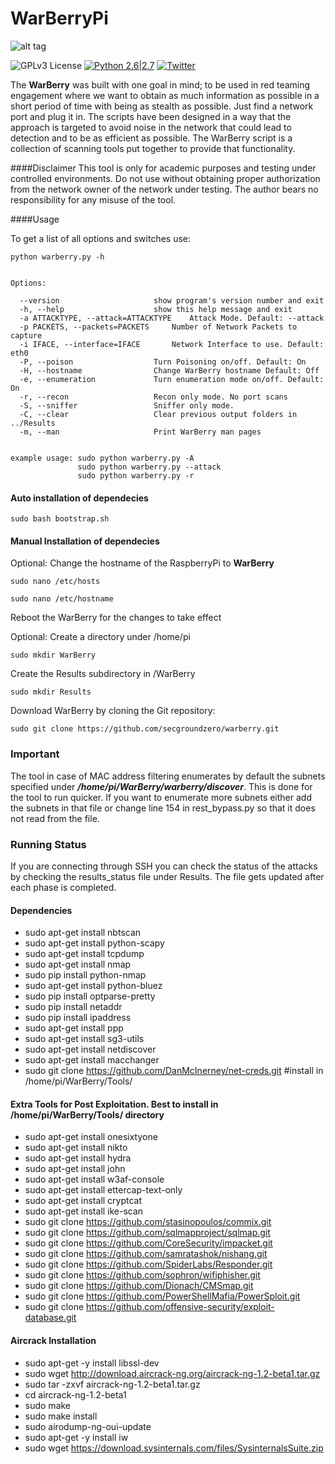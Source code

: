# WarBerryPi 
![alt tag](https://github.com/secgroundzero/warberry/blob/master/SCREENS/Warberry_Logo_Transparent.png)

![GPLv3 License](https://img.shields.io/badge/License-GPLv3-red.svg)
[![Python 2.6|2.7](https://img.shields.io/badge/python-2.6|2.7-yellow.svg)](https://www.python.org/)
[![Twitter](https://img.shields.io/badge/twitter-@sec_groundzero-blue.svg)](https://twitter.com/sec_groundzero)


The **WarBerry** was built with one goal in mind; to be used in red teaming engagement where we want to obtain as much information 
as possible in a short period of time with being as stealth as possible. 
Just find a network port and plug it in. The scripts have been designed in a way that the approach is targeted to avoid noise 
in the network that could lead to detection and to be as efficient as possible. 
The WarBerry script is a collection of scanning tools put together to provide that functionality.



####Disclaimer
This tool is only for academic purposes and testing  under controlled environments. Do not use without obtaining proper authorization
from the network owner of the network under testing.
The author bears no responsibility for any misuse of the tool.


####Usage

To get a list of all options and switches use:

```python warberry.py -h```

```

Options:

  --version             		show program's version number and exit
  -h, --help            		show this help message and exit
  -a ATTACKTYPE, --attack=ATTACKTYPE	Attack Mode. Default: --attack
  -p PACKETS, --packets=PACKETS		Number of Network Packets to capture
  -i IFACE, --interface=IFACE		Network Interface to use. Default: eth0
  -P, --poison          		Turn Poisoning on/off. Default: On
  -H, --hostname        		Change WarBerry hostname Default: Off
  -e, --enumeration     		Turn enumeration mode on/off. Default: On
  -r, --recon           		Recon only mode. No port scans
  -S, --sniffer         		Sniffer only mode.
  -C, --clear           		Clear previous output folders in ../Results
  -m, --man             		Print WarBerry man pages


example usage: sudo python warberry.py -A
               sudo python warberry.py --attack
               sudo python warberry.py -r
```


#### Auto installation of dependecies

```sudo bash bootstrap.sh```


#### Manual Installation of dependecies

Optional: Change the hostname of the RaspberryPi to **WarBerry** 

```sudo nano /etc/hosts```

```sudo nano /etc/hostname```

Reboot the WarBerry for the changes to take effect

Optional: Create a directory under /home/pi

```sudo mkdir WarBerry```

Create the Results subdirectory in /WarBerry

```sudo mkdir Results```
 
Download WarBerry by cloning the Git repository:

```sudo git clone https://github.com/secgroundzero/warberry.git```


### Important

The tool in case of MAC address filtering enumerates by default the subnets specified under ***/home/pi/WarBerry/warberry/discover***.
This is done for the tool to run quicker.
If you want to enumerate more subnets either add the subnets in that file or change line 154 in rest_bypass.py so that it does not
read from the file.


### Running Status

If you are connecting through SSH you can check the status of the attacks by checking the results_status file under Results. The file gets
updated after each phase is completed.


#### Dependencies

- sudo apt-get install nbtscan 
- sudo apt-get install python-scapy 
- sudo apt-get install tcpdump 
- sudo apt-get install nmap 
- sudo pip install python-nmap 
- sudo apt-get install python-bluez
- sudo pip install optparse-pretty
- sudo pip install netaddr
- sudo pip install ipaddress 
- sudo apt-get install ppp 
- sudo apt-get install sg3-utils 
- sudo apt-get install netdiscover 
- sudo apt-get install macchanger 
- sudo git clone https://github.com/DanMcInerney/net-creds.git #install in /home/pi/WarBerry/Tools/


#### Extra Tools for Post Exploitation. Best to install in /home/pi/WarBerry/Tools/ directory

- sudo apt-get install onesixtyone
- sudo apt-get install nikto
- sudo apt-get install hydra
- sudo apt-get install john
- sudo apt-get install w3af-console
- sudo apt-get install ettercap-text-only
- sudo apt-get install cryptcat
- sudo apt-get install ike-scan
- sudo git clone https://github.com/stasinopoulos/commix.git 
- sudo git clone https://github.com/sqlmapproject/sqlmap.git 
- sudo git clone https://github.com/CoreSecurity/impacket.git
- sudo git clone https://github.com/samratashok/nishang.git
- sudo git clone https://github.com/SpiderLabs/Responder.git
- sudo git clone https://github.com/sophron/wifiphisher.git
- sudo git clone https://github.com/Dionach/CMSmap.git
- sudo git clone https://github.com/PowerShellMafia/PowerSploit.git
- sudo git clone https://github.com/offensive-security/exploit-database.git


#### Aircrack Installation
- sudo apt-get -y install libssl-dev 
- sudo wget http://download.aircrack-ng.org/aircrack-ng-1.2-beta1.tar.gz 
- sudo tar -zxvf aircrack-ng-1.2-beta1.tar.gz 
- cd aircrack-ng-1.2-beta1 
- sudo make 
- sudo make install 
- sudo airodump-ng-oui-update 
- sudo apt-get -y install iw 
- sudo wget https://download.sysinternals.com/files/SysinternalsSuite.zip 
